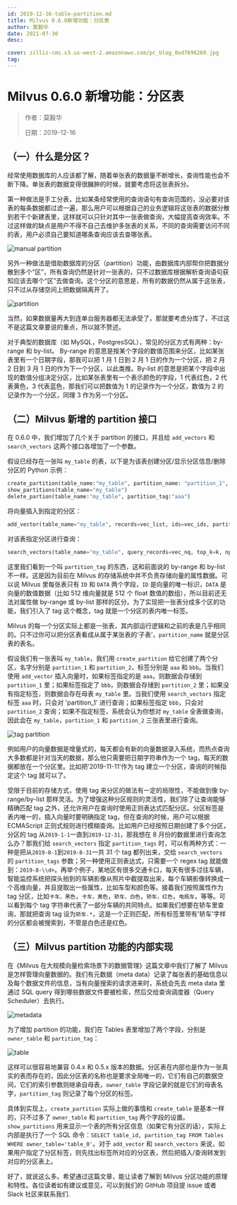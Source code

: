 ```yaml
---
id: 2019-12-16-table-partition.md
title: Milvus 0.6.0新增功能：分区表
author: 莫毅华
date: 2021-07-30
desc:

cover: zilliz-cms.s3.us-west-2.amazonaws.com/pc_blog_8ed7696269.jpg
tag:
---
```


# Milvus 0.6.0 新增功能：分区表

> 作者：莫毅华
>
> 日期：2019-12-16

## （一）什么是分区？

经常使用数据库的人应该都了解，随着单张表的数据量不断增长，查询性能也会不断下降。单张表的数据变得很臃肿的时候，就要考虑将这张表拆分。

第一种做法是手工分表，比如某条经常使用的查询语句有查询范围的，没必要对该表的每条数据都过滤一遍，那么用户可以根据自己的业务逻辑将这张表的数据分散到若干个新建表里，这样就可以只针对其中一张表做查询，大幅提高查询效率。不过这样做的缺点是用户不得不自己去维护多张表的关系，不同的查询需要访问不同的表，用户必须自己要知道哪条查询应该去查哪张表。

![manual partition](https://raw.githubusercontent.com/milvus-io/community/master/blog/assets/partition/manual_partition.png)

另外一种做法是借助数据库的分区（partition）功能，由数据库内部帮你把数据分散到多个“区”，所有查询仍然是针对一张表的，只不过数据库根据解析查询语句获知应该去哪个“区”去做查询。这个分区的意思是，所有的数据仍然从属于这张表，只不过从存储空间上把数据隔离开了。

![partition](https://raw.githubusercontent.com/milvus-io/community/master/blog/assets/partition/partition.png)

当然，如果数据量再大到连单台服务器都无法承受了，那就要考虑分库了，不过这不是这篇文章要说的重点，所以就不赘述。

对于典型的数据库（如 MySQL，PostgresSQL），常见的分区方式有两种：by-range 和 by-list。 By-range 的意思是按某个字段的数值范围来分区，比如某张表里有一个日期字段，那我可以把 1 月 1 日到 2 月 1 日的作为一个分区，把 2 月 2 日到 3 月 1 日的作为下一个分区，以此类推。By-list 的意思是把某个字段中出现的数值分组决定分区，比如某张表里有一个表示颜色的字段，1 代表红色，2 代表黄色，3 代表蓝色，那我们可以把数值为 1 的记录作为一个分区，数值为 2 的记录作为一个分区，同理 3 作为另一个分区。

## （二）Milvus 新增的 partition 接口

在 0.6.0 中，我们增加了几个关于 partition 的接口，并且给 `add_vectors` 和 `search_vectors` 这两个接口各增加了一个参数。

假设已经存在一张叫 `my_table` 的表，以下是为该表创建分区/显示分区信息/删除分区的 Python 示例：

```python
create_partition(table_name:"my_table", partition_name: "partition_1", 'partition_tag':"aaa"})
show_partitions(table_name="my_table")
delete_partion(table_name:"my_table", partition_tag:"aaa")
```

将向量插入到指定的分区：

```python
add_vector(table_name="my_table", records=vec_list, ids=vec_ids, partition_tag="aaa")
```

对该表指定分区进行查询：

```python
search_vectors(table_name="my_table", query_records=vec_nq, top_k=k, nprobe=p, partition_tags=["aaa"])
```

这里我们看到一个叫 `partition_tag` 的东西，这和前面说的 by-range 和 by-list 不一样。这是因为目前在 Milvus 的存储系统中并不负责存储向量的属性数据。可以说 Milvus 里每张表只有 `ID` 和 `DATA` 两个字段，`ID` 是向量的唯一标识，`DATA` 是向量的数值数据（比如 512 维向量就是 512 个 float 数值的数组），所以目前还无法对属性做 by-range 或 by-list 那样的区分。为了实现把一张表分成多个区的功能，我们引入了 tag 这个概念，tag 就是一个分区的表内唯一标签。

Milvus 的每一个分区实际上都是一张表，其内部运行逻辑和之前的表是几乎相同的。只不过你可以把分区表看成从属于某张表的‘子表’，`partition_name` 就是分区表的表名。

假设我们有一张表叫 `my_table`，我们用 `create_partition` 给它创建了两个分区，名字分别是 `partition_1` 和 `partition_2`，标签分别是 `aaa` 和 `bbb`。当我们使用 `add_vector` 插入向量时，如果标签指定的是 `aaa`，则数据会存储到 `partition_1` 里；如果标签指定了 `bbb`，则数据会存储到 `partition_2` 里；如果没有指定标签，则数据会存在母表 `my_table` 里。当我们使用 `search_vectors` 指定标签 `aaa` 时，只会对 'partition_1' 进行查询；如果标签指定 `bbb`，只会对 `partition_2` 查询；如果不指定标签，系统会认为你想对 `my_table` 全表做查询，因此会在 `my_table`，`partition_1` 和 `partition_2` 三张表里进行查询。

![tag partition](https://raw.githubusercontent.com/milvus-io/community/master/blog/assets/partition/tag_partition.png)

例如用户的向量数据是增量式的，每天都会有新的向量数据录入系统，而热点查询大多数都是针对当天的数据，那么他只需要把日期字符串作为一个 tag，每天的数据都放在一个分区里。比如把'2019-11-11'作为 tag 建立一个分区，查询的时候指定这个 tag 就可以了。

受限于目前的存储方式，使用 tag 来分区的做法有一定的局限性，不能做到像 by-range/by-list 那样灵活。为了增强这种分区规则的灵活性，我们除了让查询能够精确匹配 tag 之外，还允许用户在查询时使用正则表达式匹配分区。分区标签是表内唯一的，插入向量时要明确指定 tag，但在查询的时候，用户可以根据 ECMAScript 正则式规则进行模糊查询。比如用户已经按照日期创建了多个分区，分区的 tag 从`2019-1-1`一直到`2019-12-31`，那我想在 8 月份的数据里进行查询怎么办？那我们给 `search_vectors` 指定 `partition_tags` 时，可以有两种方式：一种是把从`2019-8-1`到`2019-8-31`一共 31 个 tag 都列出来，交给 `search_vectors` 的 `partition_tags` 参数；另一种使用正则表达式，只需要一个 regex tag 就能做到：`2019-8-\\d+`。再举个例子，某地区有很多交通卡口，每天有很多过往车辆，智能监控系统把探头拍到的车辆影像从照片中截提取出来，每个车辆影像转换成一个高维向量，并且提取出一些属性，比如车型和颜色等。接着我们按照属性作为 tag 分区，比如`卡车，黑色`，`卡车，黄色`，`轿车，白色`，`轿车，红色`，`电瓶车`，等等。可以看到每个 tag 字符串代表了一部分车辆的共同特点。如果我们想要在轿车里查询，那就把查询 tag 设为`轿车.*`，这是一个正则匹配，所有标签里带有'轿车'字样的分区都会被搜索到，不管是白色还是红色。

## （三）Milvus partition 功能的内部实现

在《Milvus 在大规模向量检索场景下的数据管理》这篇文章中我们了解了 Milvus 是怎样管理向量数据的。我们有元数据（meta data）记录了每张表的基础信息以及每个数据文件的信息，当有向量搜索的请求进来时，系统会先去 meta data 里通过 SQL query 得到哪些数据文件要被检索，然后交给查询调度器（Query Scheduler）去执行。

![metadata](https://raw.githubusercontent.com/milvus-io/community/master/blog/assets/partition/metadata.png)

为了增加 partition 的功能，我们在 Tables 表里增加了两个字段，分别是 `owner_table` 和 `partition_tag`：

![table](https://raw.githubusercontent.com/milvus-io/community/master/blog/assets/partition/table.png)

这样可以很容易地兼容 0.4.x 和 0.5.x 版本的数据。分区表在内部也是作为一张真实的表而存在的，因此分区表的名称也是要求全局唯一的，它们有自己的数据空间，它们的索引参数则继承自母表，`owner_table` 字段记录的就是它们的母表名字，`partition_tag` 则记录了每个分区的标签。

具体到实现上，`create_partition` 实际上做的事情和 `create_table` 是基本一样的，只不过多了 `owner_table` 和 `partition_tag` 两个字段的设置。`show_partitions` 用来显示一个表的所有分区信息（如果它有分区的话），实际上内部是执行了一个 SQL 命令：`SELECT table_id, partition_tag FROM Tables WHERE owner_table='table_0'`。对于 `add_vector` 和 `search_vectors` 来说，如果用户指定了分区标签，则先找出标签所对应的分区表，然后把插入/查询转发到对应的分区表上。

好了，就说这么多。希望通过这篇文章，能让读者了解到 Milvus 分区功能的原理和特性。各位读者如有建议或意见，可以到我们的 GitHub 项目提 issue 或者 Slack 社区来联系我们.
